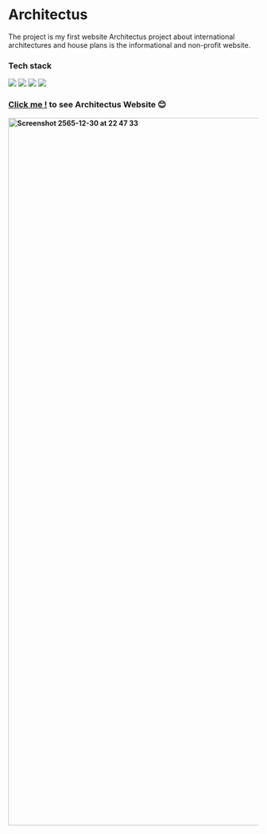 # Architectus

The project is my first website Architectus project about international architectures and house plans is the informational and non-profit website.

### Tech stack
<a href="https://www.w3schools.com/html/"><img src="https://img.shields.io/badge/HTML5-E34F26?style=for-the-badge&logo=html5&logoColor=white" /></a>
<a href="https://www.w3schools.com/css/"><img src="https://img.shields.io/badge/CSS3-1572B6?style=for-the-badge&logo=css3&logoColor=white" /></a> 
<a href="https://www.w3schools.com/js/"><img src="https://img.shields.io/badge/JavaScript-323330?style=for-the-badge&logo=javascript&logoColor=F7DF1E" /></a>
<a href="https://www.netlify.com"><img src="https://img.shields.io/badge/Netlify-00C7B7?style=for-the-badge&logo=netlify&logoColor=white"/></a>

### <a href="https://architectus.netlify.app/index.html"><b>Click me !<b/></a> to see Architectus Website 😊
<a href="https://architectus.netlify.app/index.html">
  <img width="1424" alt="Screenshot 2565-12-30 at 22 47 33" src="https://user-images.githubusercontent.com/78303835/210088243-650f19f8-8a5e-4b7b-86b3-a19e727da232.png">
</a>
